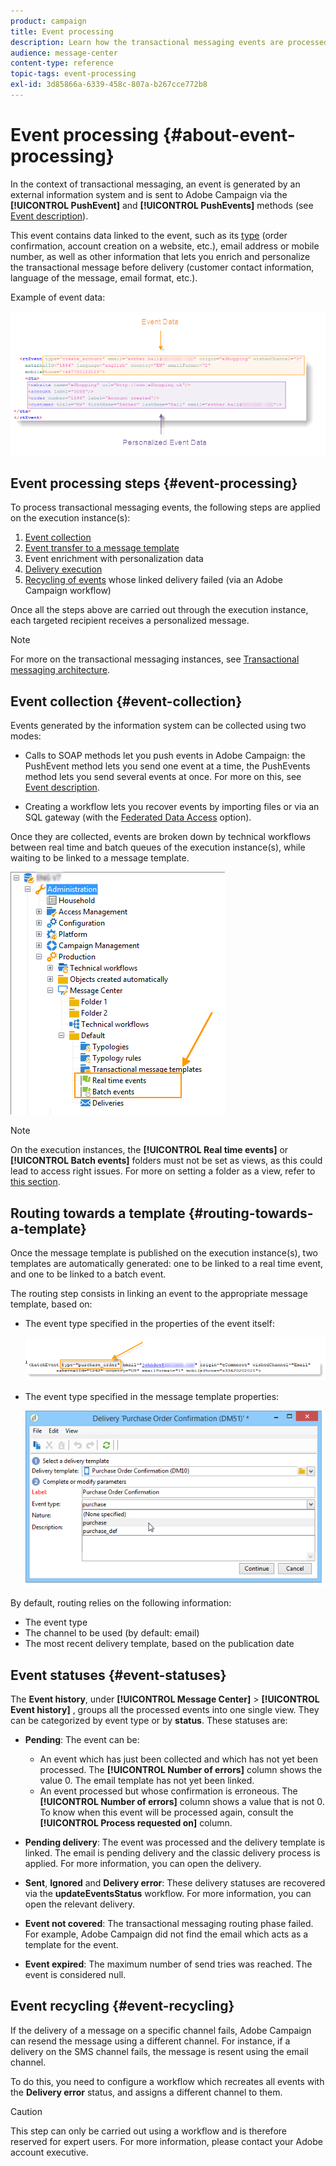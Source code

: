 ```yaml
---
product: campaign
title: Event processing
description: Learn how the transactional messaging events are processed in Adobe Campaign Classic.
audience: message-center
content-type: reference
topic-tags: event-processing
exl-id: 3d85866a-6339-458c-807a-b267cce772b8
---
```

# Event processing {#about-event-processing}

In the context of transactional messaging, an event is generated by an external information system and is sent to Adobe Campaign via the **[!UICONTROL PushEvent]** and **[!UICONTROL PushEvents]** methods (see [Event description](../../message-center/using/event-description.md)).
 
This event contains data linked to the event, such as its [type](../../message-center/using/creating-event-types.md) (order confirmation, account creation on a website, etc.), email address or mobile number, as well as other information that lets you enrich and personalize the transactional message before delivery (customer contact information, language of the message, email format, etc.).

Example of event data:

![](assets/messagecenter_events_request_001.png)

## Event processing steps {#event-processing}

To process transactional messaging events, the following steps are applied on the execution instance(s):

1. [Event collection](#event-collection)
1. [Event transfer to a message template](#routing-towards-a-template)
1. Event enrichment with personalization data
1. [Delivery execution](../../message-center/using/delivery-execution.md)
1. [Recycling of events](#event-recycling) whose linked delivery failed (via an Adobe Campaign workflow)

Once all the steps above are carried out through the execution instance, each targeted recipient receives a personalized message.

>[!NOTE]
>
>For more on the transactional messaging instances, see [Transactional messaging architecture](../../message-center/using/transactional-messaging-architecture.md).


## Event collection {#event-collection}

Events generated by the information system can be collected using two modes:

* Calls to SOAP methods let you push events in Adobe Campaign: the PushEvent method lets you send one event at a time, the PushEvents method lets you send several events at once. For more on this, see [Event description](../../message-center/using/event-description.md).

* Creating a workflow lets you recover events by importing files or via an SQL gateway (with the [Federated Data Access](../../installation/using/about-fda.md) option).

Once they are collected, events are broken down by technical workflows between real time and batch queues of the execution instance(s), while waiting to be linked to a message template.

![](assets/messagecenter_events_queues_001.png)

>[!NOTE]
>
>On the execution instances, the **[!UICONTROL Real time events]** or **[!UICONTROL Batch events]** folders must not be set as views, as this could lead to access right issues. For more on setting a folder as a view, refer to [this section](../../../common/access/using/access-management-folders.md).

## Routing towards a template {#routing-towards-a-template}

Once the message template is published on the execution instance(s), two templates are automatically generated: one to be linked to a real time event, and one to be linked to a batch event.

The routing step consists in linking an event to the appropriate message template, based on:

* The event type specified in the properties of the event itself:

    ![](assets/messagecenter_event_type_001.png)

* The event type specified in the message template properties:

    ![](assets/messagecenter_event_type_002.png)

By default, routing relies on the following information:

* The event type
* The channel to be used (by default: email)
* The most recent delivery template, based on the publication date

## Event statuses {#event-statuses}

The **Event history**, under **[!UICONTROL Message Center]** > **[!UICONTROL Event history]** , groups all the processed events into one single view. They can be categorized by event type or by **status**. These statuses are:

* **Pending**: The event can be:

    * An event which has just been collected and which has not yet been processed. The **[!UICONTROL Number of errors]** column shows the value 0. The email template has not yet been linked.
    * An event processed but whose confirmation is erroneous. The **[!UICONTROL Number of errors]** column shows a value that is not 0. To know when this event will be processed again, consult the **[!UICONTROL Process requested on]** column.

* **Pending delivery**: The event was processed and the delivery template is linked. The email is pending delivery and the classic delivery process is applied. For more information, you can open the delivery.
* **Sent**, **Ignored** and **Delivery error**: These delivery statuses are recovered via the **updateEventsStatus** workflow. For more information, you can open the relevant delivery.
* **Event not covered**: The transactional messaging routing phase failed. For example, Adobe Campaign did not find the email which acts as a template for the event.
* **Event expired**: The maximum number of send tries was reached. The event is considered null.

## Event recycling {#event-recycling}

If the delivery of a message on a specific channel fails, Adobe Campaign can resend the message using a different channel. For instance, if a delivery on the SMS channel fails, the message is resent using the email channel.

To do this, you need to configure a workflow which recreates all events with the **Delivery error** status, and assigns a different channel to them.

>[!CAUTION]
>
>This step can only be carried out using a workflow and is therefore reserved for expert users. For more information, please contact your Adobe account executive.